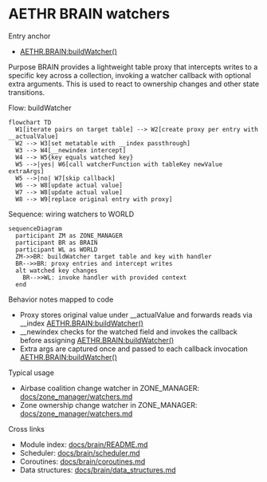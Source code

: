 # AETHR BRAIN watchers

Entry anchor
- [AETHR.BRAIN:buildWatcher()](dev/BRAIN.lua:242)

Purpose
BRAIN provides a lightweight table proxy that intercepts writes to a specific key across a collection, invoking a watcher callback with optional extra arguments. This is used to react to ownership changes and other state transitions.

Flow: buildWatcher

```mermaid
flowchart TD
  W1[iterate pairs on target table] --> W2[create proxy per entry with __actualValue]
  W2 --> W3[set metatable with __index passthrough]
  W3 --> W4[__newindex intercept]
  W4 --> W5{key equals watched key}
  W5 -->|yes| W6[call watcherFunction with tableKey newValue extraArgs]
  W5 -->|no| W7[skip callback]
  W6 --> W8[update actual value]
  W7 --> W8[update actual value]
  W8 --> W9[replace original entry with proxy]
```

Sequence: wiring watchers to WORLD

```mermaid
sequenceDiagram
  participant ZM as ZONE_MANAGER
  participant BR as BRAIN
  participant WL as WORLD
  ZM->>BR: buildWatcher target table and key with handler
  BR-->>BR: proxy entries and intercept writes
  alt watched key changes
    BR-->>WL: invoke handler with provided context
  end
```

Behavior notes mapped to code
- Proxy stores original value under __actualValue and forwards reads via __index [AETHR.BRAIN:buildWatcher()](dev/BRAIN.lua:250)
- __newindex checks for the watched field and invokes the callback before assigning [AETHR.BRAIN:buildWatcher()](dev/BRAIN.lua:255)
- Extra args are captured once and passed to each callback invocation [AETHR.BRAIN:buildWatcher()](dev/BRAIN.lua:243)

Typical usage
- Airbase coalition change watcher in ZONE_MANAGER: [docs/zone_manager/watchers.md](docs/zone_manager/watchers.md)
- Zone ownership change watcher in ZONE_MANAGER: [docs/zone_manager/watchers.md](docs/zone_manager/watchers.md)

Cross links
- Module index: [docs/brain/README.md](docs/brain/README.md)
- Scheduler: [docs/brain/scheduler.md](docs/brain/scheduler.md)
- Coroutines: [docs/brain/coroutines.md](docs/brain/coroutines.md)
- Data structures: [docs/brain/data_structures.md](docs/brain/data_structures.md)
